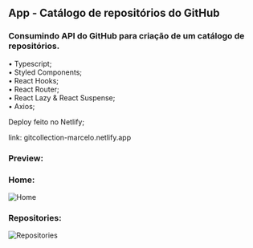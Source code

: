 ## App - Catálogo de repositórios do GitHub

### Consumindo API do GitHub para criação de um catálogo de repositórios.

• Typescript; <br>
• Styled Components; <br>
• React Hooks; <br>
• React Router; <br>
• React Lazy & React Suspense; <br>
• Axios;

Deploy feito no Netlify;

link: gitcollection-marcelo.netlify.app

### Preview: 

### Home:

![Home](https://cdn.discordapp.com/attachments/900704871517409340/937845639327412264/print-1.png) <br>

### Repositories:

![Repositories](https://cdn.discordapp.com/attachments/900704871517409340/937845640002691162/print-2.png)
